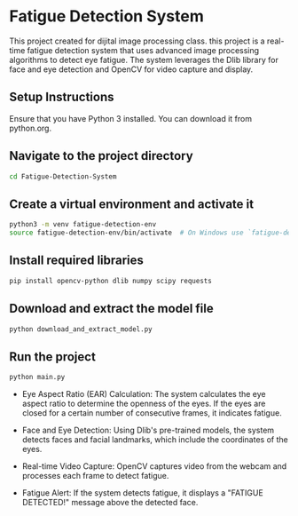 # Fatigue Detection System

This project created for dijital image processing class. this project is a real-time fatigue detection system that uses advanced image processing algorithms to detect eye fatigue. The system leverages the Dlib library for face and eye detection and OpenCV for video capture and display.

## Setup Instructions

Ensure that you have Python 3 installed. You can download it from python.org.

## Navigate to the project directory
```bash
cd Fatigue-Detection-System
```

## Create a virtual environment and activate it
```bash
python3 -m venv fatigue-detection-env
source fatigue-detection-env/bin/activate  # On Windows use `fatigue-detection-env\Scripts\activate`
```

## Install required libraries
```bash
pip install opencv-python dlib numpy scipy requests
```

## Download and extract the model file
```bash
python download_and_extract_model.py
```

## Run the project
```bash
python main.py
```

- Eye Aspect Ratio (EAR) Calculation: The system calculates the eye aspect ratio to determine the openness of the eyes. If the eyes are closed for a certain number of consecutive frames, it indicates fatigue.

- Face and Eye Detection: Using Dlib's pre-trained models, the system detects faces and facial landmarks, which include the coordinates of the eyes.

- Real-time Video Capture: OpenCV captures video from the webcam and processes each frame to detect fatigue.

- Fatigue Alert: If the system detects fatigue, it displays a "FATIGUE DETECTED!" message above the detected face.
